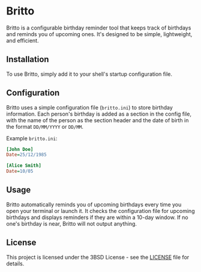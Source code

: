# Britto

Britto is a configurable birthday reminder tool that keeps track of birthdays and reminds you of upcoming ones. It's designed to be simple, lightweight, and efficient.

## Installation

To use Britto, simply add it to your shell's startup configuration file.

## Configuration

Britto uses a simple configuration file (`britto.ini`) to store birthday information. Each person's birthday is added as a section in the config file, with the name of the person as the section header and the date of birth in the format `DD/MM/YYYY` or `DD/MM`.

Example `britto.ini`:

```ini
[John Doe]
Date=25/12/1985

[Alice Smith]
Date=10/05
```

## Usage
Britto automatically reminds you of upcoming birthdays every time you open your terminal or launch it. It checks the configuration file for upcoming birthdays and displays reminders if they are within a 10-day window. If no one's birthday is near, Britto will not output anything.

## License

This project is licensed under the 3BSD License - see the [LICENSE](LICENSE) file for details.
